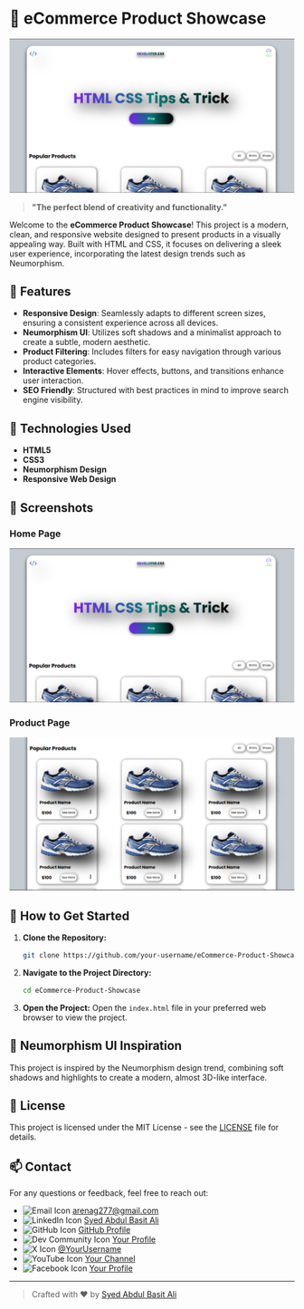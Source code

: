 # 🛒 eCommerce Product Showcase

![eCommerce Product Showcase](eCommerce-Preview-images/10.PNG)

> **"The perfect blend of creativity and functionality."**

Welcome to the **eCommerce Product Showcase**! This project is a modern, clean, and responsive website designed to present products in a visually appealing way. Built with HTML and CSS, it focuses on delivering a sleek user experience, incorporating the latest design trends such as Neumorphism.

## 🌟 Features

- **Responsive Design**: Seamlessly adapts to different screen sizes, ensuring a consistent experience across all devices.
- **Neumorphism UI**: Utilizes soft shadows and a minimalist approach to create a subtle, modern aesthetic.
- **Product Filtering**: Includes filters for easy navigation through various product categories.
- **Interactive Elements**: Hover effects, buttons, and transitions enhance user interaction.
- **SEO Friendly**: Structured with best practices in mind to improve search engine visibility.

## 🔧 Technologies Used

- **HTML5**
- **CSS3**
- **Neumorphism Design**
- **Responsive Web Design**

## 📸 Screenshots

### Home Page
![Home Page](/eCommerce-Preview-images/10.PNG)

### Product Page
![Product Page](/eCommerce-Preview-images/11.PNG)

## 🚀 How to Get Started

1. **Clone the Repository:**
    ```bash
    git clone https://github.com/your-username/eCommerce-Product-Showcase.git
    ```
2. **Navigate to the Project Directory:**
    ```bash
    cd eCommerce-Product-Showcase
    ```
3. **Open the Project:**
    Open the `index.html` file in your preferred web browser to view the project.


## 🎨 Neumorphism UI Inspiration

This project is inspired by the Neumorphism design trend, combining soft shadows and highlights to create a modern, almost 3D-like interface.

## 📝 License

This project is licensed under the MIT License - see the [LICENSE](LICENSE) file for details.

## 📫 Contact
For any questions or feedback, feel free to reach out:
- ![Email Icon](https://img.shields.io/badge/Email-%23D14836?style=flat-square&logo=gmail&logoColor=white)    [arenag277@gmail.com](mailto:arenag277@gmail.com) 
- ![LinkedIn Icon](https://img.shields.io/badge/LinkedIn-%230A66C2?style=flat-square&logo=linkedin&logoColor=white) [Syed Abdul Basit Ali](https://www.linkedin.com/in/syedabdulbasitali1) 
- ![GitHub Icon](https://img.shields.io/badge/GitHub-%23121011?style=flat-square&logo=github&logoColor=white) [GitHub Profile](https://github.com/syedabdulbasitali1) 
- ![Dev Community Icon](https://img.shields.io/badge/DevCommunity-%230A0A0A?style=flat-square&logo=dev&logoColor=white) [Your Profile](https://dev.to/syedabdulbasitali) 
- ![X Icon](https://img.shields.io/badge/X-%231DA1F2?style=flat-square&logo=twitter&logoColor=white) [@YourUsername](https://x.com/syedabdulbasitali) 
- ![YouTube Icon](https://img.shields.io/badge/YouTube-%23FF0000?style=flat-square&logo=youtube&logoColor=white) [Your Channel](https://www.youtube.com/channel/yourchannelid) 
- ![Facebook Icon](https://img.shields.io/badge/Facebook-%231877F2?style=flat-square&logo=facebook&logoColor=white) [Your Profile](https://www.facebook.com/syedabdulbasitali) 

---

> Crafted with ❤️ by [Syed Abdul Basit Ali](https://github.com/syedabdulbasitali1)


